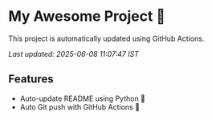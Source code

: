 # My Awesome Project 🚀

This project is automatically updated using GitHub Actions.

_Last updated: 2025-06-08 11:07:47 IST_

## Features
- Auto-update README using Python 🐍
- Auto Git push with GitHub Actions 🤖
